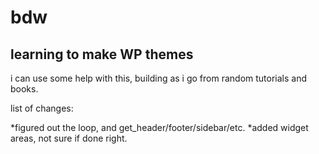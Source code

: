 bdw
===

learning to make WP themes
--------------------------


i can use some help with this, building as i go from random tutorials and books. 

list of changes:

  *figured out the loop, and get_header/footer/sidebar/etc. 
  *added widget areas, not sure if done right. 
